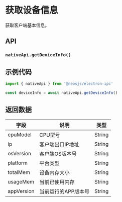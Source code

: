 # 获取设备信息

获取客户端基本信息。

## API
### `nativeApi.getDeviceInfo()`
### 

## 示例代码
```js
import { nativeApi } from '@neosjs/electron-ipc'

const deviceInfo = await nativeApi.getDeviceInfo()
```

## 返回数据

| 字段 | 说明    | 类型   | 
| ---- | ------- | ------ | 
| cpuModel | CPU型号 | String |
| ip | 客户端出口IP地址 | String |
| osVersion | 客户端OS版本号 | String |
| platform | 平台类型 | String |
| totalMem | 设备内存大小 | String |
| usageMem | 当前已使用内存 | String |
| appVersion | 当前运行的APP版本号| String |
